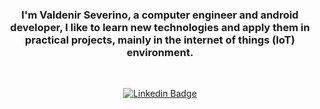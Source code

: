 <div align="center">
  
### I'm Valdenir Severino, a computer engineer and android developer, I like to learn new technologies and apply them in practical projects, mainly in the internet of things (IoT) environment.

<br>

[![Linkedin Badge](https://img.shields.io/badge/LinkedIn-0077B5?style=for-the-badge&logo=linkedin&logoColor=white&link=https://www.linkedin.com/in/valdenir-severino-729839117/)](https://www.linkedin.com/in/valdenir-severino-729839117/)

<br>

</div>
